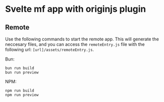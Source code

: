 # Svelte mf app with originjs plugin
## Remote
Use the following commands to start the remote app. This will generate the neccesary files, and you can access the `remoteEntry.js` file with the following url: `[url]/assets/remoteEntry.js`.

Bun:
```
bun run build
bun run preview
```

NPM:
```
npm run build
npm run preview
```